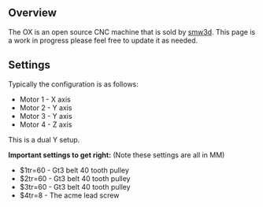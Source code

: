 ## Overview
The OX is an open source CNC machine that is sold by [smw3d](http://www.smw3d.com/ox-diy-cnc-kit/). This page is a work in progress please feel free to update it as needed.

## Settings

Typically the configuration is as follows:
* Motor 1 - X axis
* Motor 2 - Y axis
* Motor 3 - Y axis
* Motor 4 - Z axis

This is a dual Y setup.

**Important settings to get right:** (Note these settings are all in MM)
* $1tr=60 - Gt3 belt 40 tooth pulley
* $2tr=60 - Gt3 belt 40 tooth pulley
* $3tr=60 - Gt3 belt 40 tooth pulley
* $4tr=8  - The acme lead screw